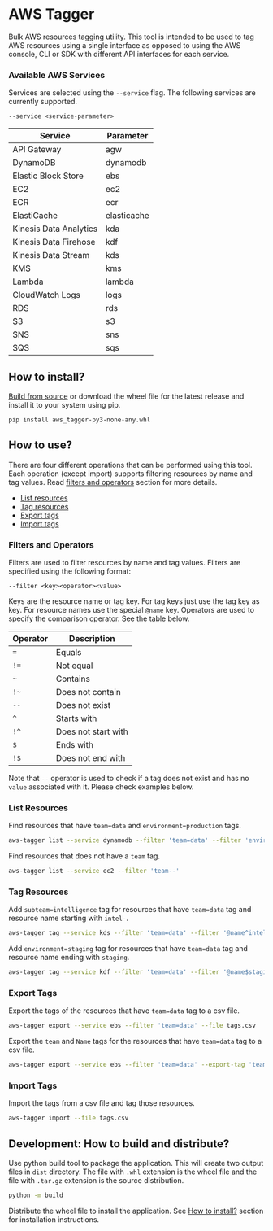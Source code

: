 # AWS Tagger

Bulk AWS resources tagging utility. This tool is intended to be used to tag AWS resources using a single interface as
opposed to using the AWS console, CLI or SDK with different API interfaces for each service.

### Available AWS Services

Services are selected using the `--service` flag. The following services are currently supported.

```
--service <service-parameter>
```

| Service                | Parameter   |
|------------------------|-------------|
| API Gateway            | agw         |
| DynamoDB               | dynamodb    |
| Elastic Block Store    | ebs         |
| EC2                    | ec2         |
| ECR                    | ecr         |
| ElastiCache            | elasticache |
| Kinesis Data Analytics | kda         |
| Kinesis Data Firehose  | kdf         |
| Kinesis Data Stream    | kds         |
| KMS                    | kms         |
| Lambda                 | lambda      |
| CloudWatch Logs        | logs        |
| RDS                    | rds         |
| S3                     | s3          |
| SNS                    | sns         |
| SQS                    | sqs         |

## How to install?

[Build from source](#development-how-to-build-and-distribute) or download the wheel file for the latest release and
install it to your system using pip.

```bash
pip install aws_tagger-py3-none-any.whl
```

## How to use?

There are four different operations that can be performed using this tool. Each operation (except import) supports
filtering resources by name and tag values. Read [filters and operators](#filters-and-operators) section for more
details.

- [List resources](#list-resources)
- [Tag resources](#tag-resources)
- [Export tags](#export-tags)
- [Import tags](#import-tags)

### Filters and Operators

Filters are used to filter resources by name and tag values. Filters are specified using the following format:

```
--filter <key><operator><value>
```

Keys are the resource name or tag key. For tag keys just use the tag key as key. For resource names use the special
`@name` key. Operators are used to specify the comparison operator. See the table below.

| Operator | Description         |
| -------- | ------------------- |
| `= `     | Equals              |
| `!=`     | Not equal           |
| `~`      | Contains            |
| `!~`     | Does not contain    |
| `--`     | Does not exist      |
| `^ `     | Starts with         |
| `!^`     | Does not start with |
| `$ `     | Ends with           |
| `!$`     | Does not end with   |

Note that ``--`` operator is used to check if a tag does not exist and has no `value` associated with it. Please check
examples below.

### List Resources

Find resources that have `team=data` and `environment=production` tags.

```bash
aws-tagger list --service dynamodb --filter 'team=data' --filter 'environment=production'
```

Find resources that does not have a `team` tag.

```bash
aws-tagger list --service ec2 --filter 'team--'
```

### Tag Resources

Add `subteam=intelligence` tag for resources that have `team=data` tag and resource name starting with `intel-`.

```bash
aws-tagger tag --service kds --filter 'team=data' --filter '@name^intel-' --tag 'subteam=intelligence'
```

Add `environment=staging` tag for resources that have `team=data` tag and resource name ending
with `staging`.

```bash
aws-tagger tag --service kdf --filter 'team=data' --filter '@name$staging' --tag 'environment=staging'
```

### Export Tags

Export the tags of the resources that have `team=data` tag to a csv file.

```bash
aws-tagger export --service ebs --filter 'team=data' --file tags.csv
```

Export the `team` and `Name` tags for the resources that have `team=data` tag to a csv file.

```bash
aws-tagger export --service ebs --filter 'team=data' --export-tag 'team' --export-tag 'Name' --file tags.csv
```

### Import Tags

Import the tags from a csv file and tag those resources.

```bash
aws-tagger import --file tags.csv
```

## Development: How to build and distribute?

Use python build tool to package the application. This will create two output files in `dist` directory. The file
with `.whl` extension is the wheel file and the file with `.tar.gz` extension is the source distribution.

```bash
python -m build
```

Distribute the wheel file to install the application. See [How to install?](#how-to-install) section for installation
instructions.
